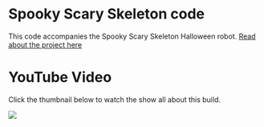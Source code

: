 # Spooky Scary Skeleton code

This code accompanies the Spooky Scary Skeleton Halloween robot. [Read about the project here](https://www.kevsrobots.com/blog/spooky-scary-skeleton.html)


# YouTube Video
Click the thumbnail below to watch the show all about this build.

[![](https://img.youtube.com/vi/Ldio6vxHGfI/0.jpg)](https://youtu.be/Ldio6vxHGfI)
